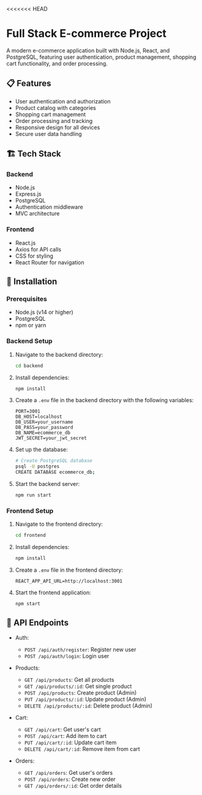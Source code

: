 <<<<<<< HEAD
# Full Stack E-commerce Project

A modern e-commerce application built with Node.js, React, and PostgreSQL, featuring user authentication, product management, shopping cart functionality, and order processing.

## 📋 Features

- User authentication and authorization
- Product catalog with categories
- Shopping cart management
- Order processing and tracking
- Responsive design for all devices
- Secure user data handling

## 🏗️ Tech Stack

### Backend
- Node.js
- Express.js
- PostgreSQL
- Authentication middleware
- MVC architecture

### Frontend
- React.js
- Axios for API calls
- CSS for styling
- React Router for navigation

## 🚀 Installation

### Prerequisites
- Node.js (v14 or higher)
- PostgreSQL
- npm or yarn

### Backend Setup
1. Navigate to the backend directory:
   ```bash
   cd backend
   ```

2. Install dependencies:
   ```bash
   npm install
   ```

3. Create a `.env` file in the backend directory with the following variables:
   ```env
   PORT=3001
   DB_HOST=localhost
   DB_USER=your_username
   DB_PASS=your_password
   DB_NAME=ecommerce_db
   JWT_SECRET=your_jwt_secret
   ```

4. Set up the database:
   ```bash
   # Create PostgreSQL database
   psql -U postgres
   CREATE DATABASE ecommerce_db;
   ```

5. Start the backend server:
   ```bash
   npm run start
   ```

### Frontend Setup
1. Navigate to the frontend directory:
   ```bash
   cd frontend
   ```

2. Install dependencies:
   ```bash
   npm install
   ```

3. Create a `.env` file in the frontend directory:
   ```env
   REACT_APP_API_URL=http://localhost:3001
   ```

4. Start the frontend application:
   ```bash
   npm start
   ```

## 🔑 API Endpoints

- Auth:
  - `POST /api/auth/register`: Register new user
  - `POST /api/auth/login`: Login user

- Products:
  - `GET /api/products`: Get all products
  - `GET /api/products/:id`: Get single product
  - `POST /api/products`: Create product (Admin)
  - `PUT /api/products/:id`: Update product (Admin)
  - `DELETE /api/products/:id`: Delete product (Admin)

- Cart:
  - `GET /api/cart`: Get user's cart
  - `POST /api/cart`: Add item to cart
  - `PUT /api/cart/:id`: Update cart item
  - `DELETE /api/cart/:id`: Remove item from cart

- Orders:
  - `GET /api/orders`: Get user's orders
  - `POST /api/orders`: Create new order
  - `GET /api/orders/:id`: Get order details

